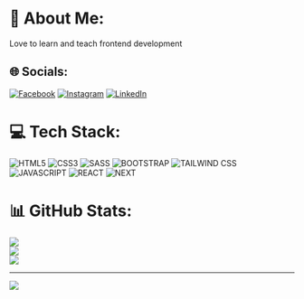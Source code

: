 # 💫 About Me:
Love to learn and teach frontend development


## 🌐 Socials:
[![Facebook](https://img.shields.io/badge/Facebook-%231877F2.svg?logo=Facebook&logoColor=white)](https://facebook.com/nunosoaresguerreiro) [![Instagram](https://img.shields.io/badge/Instagram-%23E4405F.svg?logo=Instagram&logoColor=white)](https://instagram.com/nunosoaresguerreiro) [![LinkedIn](https://img.shields.io/badge/LinkedIn-%230077B5.svg?logo=linkedin&logoColor=white)](https://linkedin.com/in/nunosoaresguerreiro) 

# 💻 Tech Stack:
![HTML5](https://img.shields.io/badge/html5-%23E34F26.svg?style=for-the-badge&logo=html5&logoColor=white)
![CSS3](https://img.shields.io/badge/css3-%231572B6.svg?style=for-the-badge&logo=css3&logoColor=white) 
![SASS]([https://img.shields.io/badge/html5-%23E34F26.svg?style=for-the-badge&logo=html5&logoColor=white](https://camo.githubusercontent.com/6383592f3effc4d18cc332a8fe045d7c9b0a0365ace33a61ed26806eca47429d/68747470733a2f2f746563682d6261646765732e76657263656c2e6170702f53415353)) 
![BOOTSTRAP](https://img.shields.io/badge/bootstrap-%23563D7C.svg?style=for-the-badge&logo=bootstrap&logoColor=white) 
![TAILWIND CSS]([https://img.shields.io/badge/react-%2320232a.svg?style=for-the-badge&logo=react&logoColor=%2361DAFB](https://camo.githubusercontent.com/93bafe03a143d759a2983be7cd132f70a6a186233ca455f08f3f198adb3d2381/68747470733a2f2f696d672e736869656c64732e696f2f62616467652f2d5461696c77696e645f4353532d626c61636b3f7374796c653d666f722d7468652d6261646765266c6f676f436f6c6f723d7768697465266c6f676f3d7461696c77696e6463737326636f6c6f723d303642364434))
![JAVASCRIPT](https://img.shields.io/badge/javascript-%23323330.svg?style=for-the-badge&logo=javascript&logoColor=%23F7DF1E) 
![REACT](https://img.shields.io/badge/react-%2320232a.svg?style=for-the-badge&logo=react&logoColor=%2361DAFB)
![NEXT]([https://img.shields.io/badge/react-%2320232a.svg?style=for-the-badge&logo=react&logoColor=%2361DAFB](https://camo.githubusercontent.com/b7b7cd62934593c72b9a30053ded642c74df0e3604a031d93359971a473bdb06/68747470733a2f2f746563682d6261646765732e76657263656c2e6170702f4e6578746a73))


# 📊 GitHub Stats:
![](https://github-readme-stats.vercel.app/api?username=nunosoaresguerreiro&theme=dracula&hide_border=false&include_all_commits=false&count_private=false)<br/>
![](https://github-readme-streak-stats.herokuapp.com/?user=nunosoaresguerreiro&theme=dracula&hide_border=false)<br/>
![](https://github-readme-stats.vercel.app/api/top-langs/?username=nunosoaresguerreiro&theme=dracula&hide_border=false&include_all_commits=false&count_private=false&layout=compact)

---
[![](https://visitcount.itsvg.in/api?id=nunosoaresguerreiro&icon=0&color=0)](https://visitcount.itsvg.in)

<!-- Proudly created with GPRM ( https://gprm.itsvg.in ) -->
